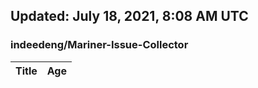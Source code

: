 ## Updated: July 18, 2021, 8:08 AM UTC


### indeedeng/Mariner-Issue-Collector
|**Title**|**Age**|
|:----|:----|